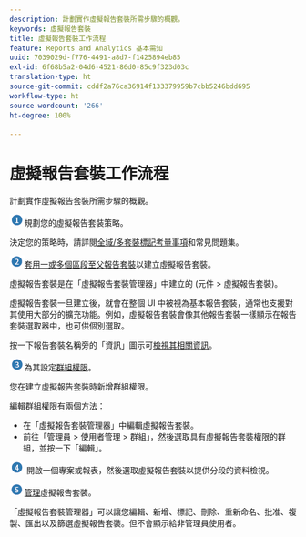 ```yaml
---
description: 計劃實作虛擬報告套裝所需步驟的概觀。
keywords: 虛擬報告套裝
title: 虛擬報告套裝工作流程
feature: Reports and Analytics 基本需知
uuid: 7039029d-f776-4491-a8d7-f1425894eb85
exl-id: 6f68b5a2-04d6-4521-86d0-85c9f323d03c
translation-type: ht
source-git-commit: cddf2a76ca36914f133379959b7cbb5246bdd695
workflow-type: ht
source-wordcount: '266'
ht-degree: 100%

---
```


# 虛擬報告套裝工作流程

計劃實作虛擬報告套裝所需步驟的概觀。

![](assets/step1_icon.png)規劃您的虛擬報告套裝策略。

決定您的策略時，請詳閱[全域/多套裝標記考量事項](/help/components/vrs/vrs-considerations.md)和常見問題集。

![](assets/step2_icon.png)[套用一或多個區段至父報告套裝](/help/components/vrs/c-workflow-vrs/vrs-create.md)以建立虛擬報告套裝。

虛擬報告套裝是在「虛擬報告套裝管理器」中建立的 (元件 > 虛擬報告套裝)。

虛擬報告套裝一旦建立後，就會在整個 UI 中被視為基本報告套裝，通常也支援對其使用大部分的擴充功能。例如，虛擬報告套裝會像其他報告套裝一樣顯示在報告套裝選取器中，也可供個別選取。

按一下報告套裝名稱旁的「資訊」圖示可[檢視其相關資訊](/help/components/vrs/c-workflow-vrs/vrs-view.md)。

![](assets/step3_icon.png)為其設定[群組權限](/help/components/vrs/c-workflow-vrs/vrs-create.md)。

您在建立虛擬報告套裝時新增群組權限。

編輯群組權限有兩個方法：

* 在「虛擬報告套裝管理器」中編輯虛擬報告套裝。
* 前往「管理員 > 使用者管理 > 群組」，然後選取具有虛擬報告套裝權限的群組，並按一下「編輯」。

![](assets/step4_icon.png) 開啟一個專案或報表，然後選取虛擬報告套裝以提供分段的資料檢視。

![](assets/step5_icon.png)[管理](/help/components/vrs/c-workflow-vrs/vrs-manage.md)虛擬報告套裝。

「虛擬報告套裝管理器」可以讓您編輯、新增、標記、刪除、重新命名、批准、複製、匯出以及篩選虛擬報告套裝。但不會顯示給非管理員使用者。
